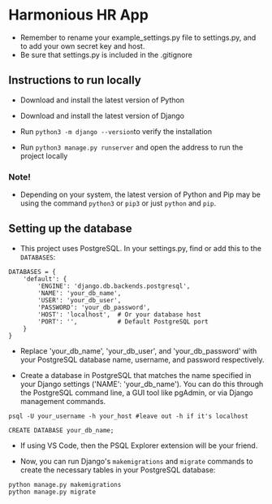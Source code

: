 # Harmonious HR App

- Remember to rename your example_settings.py file to settings.py, and to add your own secret key and host.
- Be sure that settings.py is included in the .gitignore

## Instructions to run locally

- Download and install the latest version of Python
- Download and install the latest version of Django

- Run `python3 -m django --version`to verify the installation
- Run `python3 manage.py runserver` and open the address to run the project locally

### Note! 
- Depending on your system, the latest version of Python and Pip may be using the command `python3` or `pip3` or just `python` and `pip`.

## Setting up the database
- This project uses PostgreSQL. In your settings.py, find or add  this to the `DATABASES`:

```
DATABASES = {
    'default': {
        'ENGINE': 'django.db.backends.postgresql',
        'NAME': 'your_db_name',
        'USER': 'your_db_user',
        'PASSWORD': 'your_db_password',
        'HOST': 'localhost',  # Or your database host
        'PORT': '',           # Default PostgreSQL port
    }
}

```

- Replace 'your_db_name', 'your_db_user', and 'your_db_password' with your PostgreSQL database name, username, and password respectively.

- Create a database in PostgreSQL that matches the name specified in your Django settings ('NAME': 'your_db_name'). You can do this through the PostgreSQL command line, a GUI tool like pgAdmin, or via Django management commands.

```
psql -U your_username -h your_host #leave out -h if it's localhost

```

```
CREATE DATABASE your_db_name;

```

- If using VS Code, then the PSQL Explorer extension will be your friend.

- Now, you can run Django's `makemigrations` and `migrate` commands to create the necessary tables in your PostgreSQL database:

```
python manage.py makemigrations
python manage.py migrate

```








